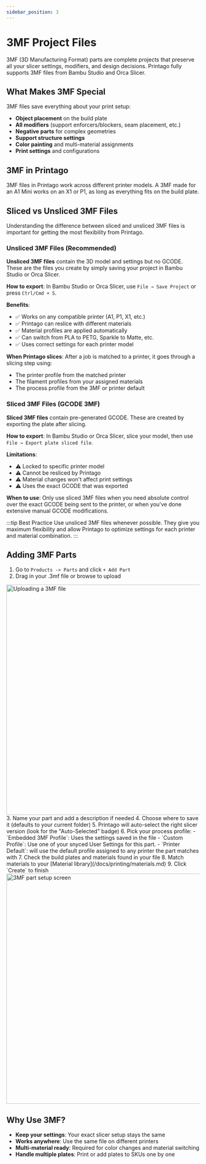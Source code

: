 ```yaml
---
sidebar_position: 3
---
```


# 3MF Project Files

3MF (3D Manufacturing Format) parts are complete projects that preserve all your slicer settings, modifiers, and design decisions. Printago fully supports 3MF files from Bambu Studio and Orca Slicer.

## What Makes 3MF Special

3MF files save everything about your print setup:
- **Object placement** on the build plate
- **All modifiers** (support enforcers/blockers, seam placement, etc.)
- **Negative parts** for complex geometries
- **Support structure settings**
- **Color painting** and multi-material assignments
- **Print settings** and configurations

## 3MF in Printago

3MF files in Printago work across different printer models. A 3MF made for an A1 Mini works on an X1 or P1, as long as everything fits on the build plate.

## Sliced vs Unsliced 3MF Files

Understanding the difference between sliced and unsliced 3MF files is important for getting the most flexibility from Printago.

### Unsliced 3MF Files (Recommended)

**Unsliced 3MF files** contain the 3D model and settings but no GCODE. These are the files you create by simply saving your project in Bambu Studio or Orca Slicer.

**How to export**: In Bambu Studio or Orca Slicer, use `File → Save Project` or press `Ctrl/Cmd + S`.

**Benefits**:
- ✅ Works on any compatible printer (A1, P1, X1, etc.)
- ✅ Printago can reslice with different materials
- ✅ Material profiles are applied automatically
- ✅ Can switch from PLA to PETG, Sparkle to Matte, etc.
- ✅ Uses correct settings for each printer model

**When Printago slices**: After a job is matched to a printer, it goes through a slicing step using:
- The printer profile from the matched printer
- The filament profiles from your assigned materials
- The process profile from the 3MF or printer default

### Sliced 3MF Files (GCODE 3MF)

**Sliced 3MF files** contain pre-generated GCODE. These are created by exporting the plate after slicing.

**How to export**: In Bambu Studio or Orca Slicer, slice your model, then use `File → Export plate sliced file`.

**Limitations**:
- ⚠️ Locked to specific printer model
- ⚠️ Cannot be resliced by Printago
- ⚠️ Material changes won't affect print settings
- ⚠️ Uses the exact GCODE that was exported

**When to use**: Only use sliced 3MF files when you need absolute control over the exact GCODE being sent to the printer, or when you've done extensive manual GCODE modifications.

:::tip Best Practice
Use unsliced 3MF files whenever possible. They give you maximum flexibility and allow Printago to optimize settings for each printer and material combination.
:::

## Adding 3MF Parts

1. Go to `Products -> Parts` and click `+ Add Part`
2. Drag in your .3mf file or browse to upload
 <div className="margin-left--lg">
<img src="/img/parts/add_parts_1.gif" className="margin-left--md" width="600" alt="Uploading a 3MF file" />
</div>
3. Name your part and add a description if needed
4. Choose where to save it (defaults to your current folder)
5. Printago will auto-select the right slicer version (look for the "Auto-Selected" badge)
6. Pick your process profile:
   - `Embedded 3MF Profile`: Uses the settings saved in the file
   - `Custom Profile`: Use one of your snyced User Settings for this part.
   - `Printer Default`: will use the default profile assigned to any printer the part matches with
7. Check the build plates and materials found in your file
8. Match materials to your [Material library](/docs/printing/materials.md)
9. Click `Create` to finish

<img src="/img/parts/part_screen.png" className="margin-left--lg" width="600" alt="3MF part setup screen" />

## Why Use 3MF?

- **Keep your settings**: Your exact slicer setup stays the same
- **Works anywhere**: Use the same file on different printers  
- **Multi-material ready**: Required for color changes and material switching
- **Handle multiple plates**: Print or add plates to SKUs one by one
